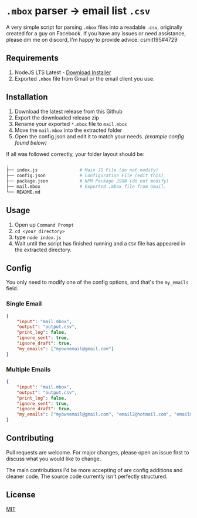 # `.mbox` parser -> email list `.csv`

A very simple script for parsing `.mbox` files into a readable `.csv`, originally created for a guy on Facebook. If you have any issues or need assistance, please dm me on discord, I'm happy to provide advice: csmit195#4729

## Requirements
1. NodeJS LTS Latest - [Download  Installer](https://nodejs.org/en/download/)
2. Exported `.mbox` file from Gmail or the email client you use.

## Installation
1. Download the latest release from this Github
2. Export the downloaded release zip
3. Rename your exported `*.mbox` file to `mail.mbox`
4. Move the `mail.mbox` into the extracted folder
5. Open the config.json and edit it to match your needs. *(example config found below)*

If all was followed correctly, your folder layout should be:
```bash
.
├── index.js                # Main JS File (do not modify)
├── config.json             # Configuration File (edit this)
├── package.json            # NPM Package JSON (do not modify)
├── mail.mbox               # Exported .mbox file from Gmail.
└── README.md
```


## Usage
1. Open up `Command Prompt`
2. `cd <your directory>`
3. type `node index.js`
4. Wait until the script has finished running and a `CSV` file has appeared in the extracted directory.

## Config
You only need to modify one of the config options, and that's the `my_emails` field.

### Single Email
```json
{
    "input": "mail.mbox",
    "output": "output.csv",
    "print_log": false,
    "ignore_sent": true,
    "ignore_draft": true,
    "my_emails": ["myownemail@gmail.com"]
}
```

### Multiple Emails
```json
{
    "input": "mail.mbox",
    "output": "output.csv",
    "print_log": false,
    "ignore_sent": true,
    "ignore_draft": true,
    "my_emails": ["myownemail@gmail.com", "email2@hotmail.com", "email@yourdomain.com"]
}
```

## Contributing
Pull requests are welcome. For major changes, please open an issue first to discuss what you would like to change.

The main contributions I'd be more accepting of are config additions and cleaner code. The source code currently isn't perfectly structured.

## License
[MIT](https://choosealicense.com/licenses/mit/)